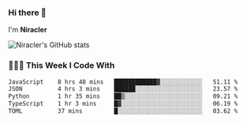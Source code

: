 ### Hi there 👋

I'm **Niracler**

![Niracler's GitHub stats](https://github-readme-stats.vercel.app/api?username=Niracler&show_icons=true)


### 👨🏻‍💻 This Week I Code With

<!--START_SECTION:waka-->

```txt
JavaScript    8 hrs 48 mins   ████████████▓░░░░░░░░░░░░   51.11 %
JSON          4 hrs 3 mins    ██████░░░░░░░░░░░░░░░░░░░   23.57 %
Python        1 hr 35 mins    ██▒░░░░░░░░░░░░░░░░░░░░░░   09.21 %
TypeScript    1 hr 3 mins     █▓░░░░░░░░░░░░░░░░░░░░░░░   06.19 %
TOML          37 mins         █░░░░░░░░░░░░░░░░░░░░░░░░   03.62 %
```

<!--END_SECTION:waka-->
